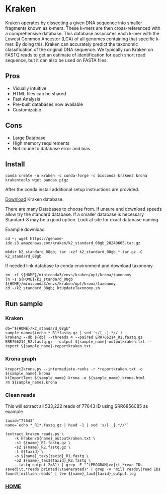 # Kraken

Kraken operates by dissecting a given DNA sequence into smaller fragments known as k-mers. These k-mers are then cross-referenced with a comprehensive database. This database associates each k-mer with the Lowest Common Ancestor (LCA) of all genomes containing that specific k-mer. By doing this, Kraken can accurately predict the taxonomic classification of the original DNA sequence. We typically run Kraken on FASTQ reads to get an estimate of identification for each short read sequence, but it can also be used on FASTA files.

## Pros
- Visually intuitive
- HTML files can be shared
- Fast Analysis
- Pre-built databases now available
- Customizable

## Cons
- Large Database
- High memory requirements
- Not imune to database error and bias

## Install
```
conda create -n kraken -c conda-forge -c bioconda kraken2 krona krakentools wget pandas pigz
```

After the conda install additional setup instructions are provided.

[Download](https://benlangmead.github.io/aws-indexes/k2) Kraken database.

There are many Databases to choose from.  If unsure and download speeds allow try the standard database.  If a smaller database is necessary Standard-8 may be a good option.  Look at site for exact database naming.

Example download
```
cd ~; wget https://genome-idx.s3.amazonaws.com/kraken/k2_standard_08gb_20240605.tar.gz
```
```
mkdir k2_standard_08gb; tar -xzf k2_standard_08gb_*.tar.gz -C k2_standard_08gb
```

If needed link database to conda environment and download taxonomy.

```
rm -rf ${HOME}/miniconda3/envs/kraken/opt/krona/taxonomy
ln -s ${HOME}/k2_standard_08gb ${HOME}/miniconda3/envs/kraken/opt/krona/taxonomy
cd ~/k2_standard_08gb; ktUpdateTaxonomy.sh
```
## Run sample
### Kraken
```
db="${HOME}/k2_standard_08gb"
sample_name=$(echo *_R1*fastq.gz | sed 's/[_.].*//')
kraken2 --db ${db} --threads 4 --paired ERR766214_R1.fastq.gz ERR766214_R2.fastq.gz --output ${sample_name}-outputkraken.txt --report ${sample_name}-reportkraken.txt
```
### Krona graph

```
kreport2krona.py --intermediate-ranks -r *reportkraken.txt -o ${sample_name}.krona
ktImportText ${sample_name}.krona -o ${sample_name}_krona.html
rm ${sample_name}.krona
```

### Clean reads

This will extract all 533,222 reads of 77643 ID using SRR6856085 as example
```
taxid="77643"
name=`echo *_R1*.fastq.gz | head -1 | sed 's/[._].*//'`
```
```
(extract_kraken_reads.py \
    -k kraken/${name}_outputkraken.txt \
    -s1 ${name}_R1.fastq.gz \
    -s2 ${name}_R2.fastq.gz \
    -t ${taxid} \
    -o ${name}_tax${taxid}_R1.fastq \
    -o2 ${name}_tax${taxid}_R2.fastq \
    --fastq-output 2>&1) | grep -E "^(PROGRAM|>>|\t.*read IDs saved|\t.*reads printed|\tGenerated)" | grep -v "mill reads\|read IDs found\|million reads" | tee ${name}_tax${taxid}_output.log
```

### [HOME](../README.md)